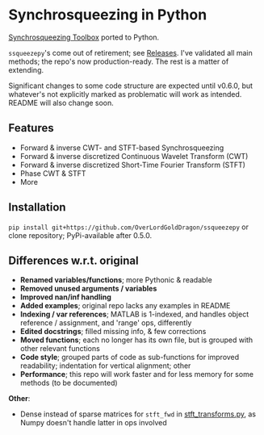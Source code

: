 # Synchrosqueezing in Python
[Synchrosqueezing Toolbox](https://github.com/ebrevdo/synchrosqueezing) ported to Python.

`ssqueezepy`'s come out of retirement; see [Releases](https://github.com/OverLordGoldDragon/ssqueezepy/releases). I've validated all main methods; the repo's now production-ready. The rest is a matter of extending.

Significant changes to some code structure are expected until v0.6.0, but whatever's not explicitly marked as problematic will work as intended. README will also change soon.

## Features
  - Forward & inverse CWT- and STFT-based Synchrosqueezing
  - Forward & inverse discretized Continuous Wavelet Transform (CWT)
  - Forward & inverse discretized Short-Time Fourier Transform (STFT)
  - Phase CWT & STFT
  - More


## Installation

`pip install git+https://github.com/OverLordGoldDragon/ssqueezepy` or clone repository; PyPi-available after 0.5.0.

## Differences w.r.t. original

 - **Renamed variables/functions**; more Pythonic & readable
 - **Removed unused arguments / variables**
 - **Improved nan/inf handling**
 - **Added examples**; original repo lacks any examples in README
 - **Indexing / var references**; MATLAB is 1-indexed, and handles object reference / assignment, and 'range' ops, differently
 - **Edited docstrings**; filled missing info, & few corrections
 - **Moved functions**; each no longer has its own file, but is grouped with other relevant functions
 - **Code style**; grouped parts of code as sub-functions for improved readability; indentation for vertical alignment; other
 - **Performance**; this repo will work faster and for less memory for some methods (to be documented)
 
 **Other**:
  - Dense instead of sparse matrices for `stft_fwd` in [stft_transforms.py](https://github.com/OverLordGoldDragon/ssqueezepy/blob/master/synchrosqueezing/stft_transforms.py), as Numpy doesn't handle latter in ops involved
